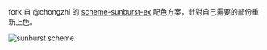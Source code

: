 fork 自 @chongzhi 的 [scheme-sunburst-ex][scheme-sunburst-ex] 配色方案，針對自己需要的部份重新上色。

[scheme-sunburst-ex]: https://github.com/chongzhi/scheme-sunburst-ex

![sunburst scheme](http://f.cl.ly/items/2k2h2S1v3I3J3L3w2424/%E8%9E%A2%E5%B9%95%E5%BF%AB%E7%85%A7%202012-08-14%20%E4%B8%8A%E5%8D%888.14.30.png)
